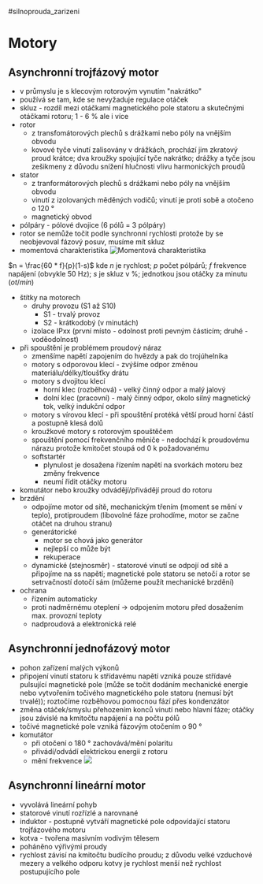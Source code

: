 #silnoprouda_zarizeni
# Motory
## Asynchronní trojfázový motor
* v průmyslu je s klecovým rotorovým vynutím "nakrátko"
* používá se tam, kde se nevyžaduje regulace otáček
* skluz - rozdíl mezi otáčkami magnetického pole statoru a skutečnými otáčkami rotoru; 1 - 6 % ale i více
* rotor
	* z transfomátorových plechů s drážkami nebo póly na vnějším obvodu
	* kovové tyče vinutí zalisovány v drážkách, prochází jim zkratový proud krátce; dva kroužky spojující tyče nakrátko; drážky a tyče jsou zešikmeny z důvodu snížení hlučnosti vlivu harmonických proudů
* stator
	* z tranformátorových plechů s drážkami nebo póly na vnějším obvodu
	* vinutí z izolovaných měděných vodičů; vinutí je proti sobě a otočeno o 120 °
	* magnetický obvod
* pólpáry - pólové dvojice (6 pólů = 3 pólpáry)
* rotor se nemůže točit podle synchronní rychlosti protože by se neobjevoval fázový posuv, musíme mít skluz
* momentová charakteristika
![Momentová charakteristika](http://ebooks.skola-agc.cz/ESP/HTML/3/Ob13.jpg)

$n = \frac{60 * f}{p}(1-s)$ kde $n$ je rychlost; $p$ počet pólpárů; $f$ frekvence napájení (obvykle 50 Hz); $s$ je skluz v %; jednotkou jsou otáčky za minutu ($ot/min$)

* štítky na motorech
	* druhy provozu (S1 až S10)
		* S1 - trvalý provoz
		* S2 - krátkodobý (v minutách)
	* izolace IPxx (první místo - odolnost proti pevným částicím; druhé - voděodolnost)
* při spouštění je problémem proudový náraz
	* zmenšíme napětí zapojením do hvězdy a pak do trojúhelníka
	* motory s odporovou klecí - zvýšíme odpor změnou materiálu/délky/tloušťky drátu
	* motory s dvojitou klecí
		* horní klec (rozběhová) - velký činný odpor a malý jalový
		* dolní klec (pracovní) - malý činný odpor, okolo silný magnetický tok, velký indukční odpor
	* motory s vírovou klecí - při spouštění protéká větší proud horní částí a postupně klesá dolů
	* kroužkové motory s rotorovým spouštěčem
	* spouštění pomocí frekvenčního měniče - nedochází k proudovému nárazu protože kmitočet stoupá od 0 k požadovanému
	* softstartér
		* plynulost je dosažena řízením napětí na svorkách motoru bez změny frekvence
		* neumí řídit otáčky motoru
* komutátor nebo kroužky odvádějí/přivádějí proud do rotoru
* brzdění
	* odpojíme motor od sítě, mechanickým třením (moment se mění v teplo), protiproudem (libovolné fáze prohodíme, motor se začne otáčet na druhou stranu)
	* generátorické
		* motor se chová jako generátor
		* nejlepší co může být
		* rekuperace
	* dynamické (stejnosměr) - statorové vinutí se odpojí od sítě a připojíme na ss napětí; magnetické pole statoru se netočí a rotor se setrvačností dotočí sám (můžeme použít mechanické brzdění)
* ochrana
	* řízením automaticky
	* proti nadměrnému oteplení → odpojením motoru před dosažením max. provozní teploty
	* nadproudová a elektronická relé
## Asynchronní jednofázový motor
* pohon zařízení malých výkonů
* připojení vinutí statoru k střídavému napětí vzniká pouze střídavé pulsující magnetické pole (může se točit dodáním mechanické energie nebo vytvořením točivého magnetického pole statoru (nemusí být trvalé)); roztočíme rozběhovou pomocnou fází přes kondenzátor
* změna otáček/smyslu přehozením konců vinutí nebo hlavní fáze; otáčky jsou závislé na kmitočtu napájení a na počtu pólů
* točivé magnetické pole vzniká fázovým otočením o 90 °
* komutátor
	* při otočení o 180 ° zachovává/mění polaritu
	* přivádí/odvádí elektrickou energii z rotoru
	* mění frekvence
![](SIZ_24_3_24@2.png)
## Asynchronní lineární motor
* vyvolává lineární pohyb
* statorové vinutí rozřízlé a narovnané
* induktor - postupně vytváří magnetické pole odpovídající statoru trojfázového motoru
* kotva - tvořena masivním vodivým tělesem
* poháněno výřivými proudy
* rychlost závisí na kmitočtu budícího proudu; z důvodu velké vzduchové mezery a velkého odporu kotvy je rychlost menší než rychlost postupujícího pole
